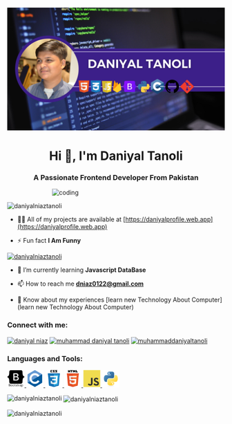 ![logo](https://github.com/daniyalniaztanoli/daniyalniaztanoli/blob/main/Purple%20Modern%20Gaming%20Youtube%20Banner.png)
<h1 align="center">Hi 👋, I'm Daniyal Tanoli</h1>
<h3 align="center">A Passionate Frontend Developer From Pakistan</h3>



<img align="right" alt="coding" width="400" src="https://camo.githubusercontent.com/8af695d05c220ce8f99052778fd1632a08fcffbc88ec868cd5100e9cef0c7ff5/68747470733a2f2f6d656469612e74656e6f722e636f6d2f666c666c433647467a4f38414141414d2f73756c74616e2d616c7265666165692d70726f6772616d6d65722e676966"> </br>

<p align="left"> <img src="https://komarev.com/ghpvc/?username=daniyalniaztanoli&label=Profile%20views&color=0e75b6&style=flat" alt="daniyalniaztanoli" /> </p>

- 👨‍💻 All of my projects are available at [https://daniyalprofile.web.app](https://daniyalprofile.web.app)

- ⚡ Fun fact **I Am Funny**

<p align="left"> <a href="https://github.com/ryo-ma/github-profile-trophy"><img src="https://github-profile-trophy.vercel.app/?username=daniyalniaztanoli" alt="daniyalniaztanoli" /></a> </p>

- 🌱 I’m currently learning **Javascript DataBase**



- 📫 How to reach me **dniaz0122@gmail.com**

- 📄 Know about my experiences [learn new Technology About Computer](learn new Technology About Computer)



<h3 align="left">Connect with me:</h3>
<p align="left">
<a href="https://linkedin.com/in/daniyal niaz" target="blank"><img align="center" src="https://raw.githubusercontent.com/rahuldkjain/github-profile-readme-generator/master/src/images/icons/Social/linked-in-alt.svg" alt="daniyal niaz" height="30" width="40" /></a>
<a href="https://fb.com/muhammad daniyal tanoli" target="blank"><img align="center" src="https://raw.githubusercontent.com/rahuldkjain/github-profile-readme-generator/master/src/images/icons/Social/facebook.svg" alt="muhammad daniyal tanoli" height="30" width="40" /></a>
<a href="https://instagram.com/muhammaddaniyaltanoli" target="blank"><img align="center" src="https://raw.githubusercontent.com/rahuldkjain/github-profile-readme-generator/master/src/images/icons/Social/instagram.svg" alt="muhammaddaniyaltanoli" height="30" width="40" /></a>
</p>

<h3 align="left">Languages and Tools:</h3>
<p align="left"> <a href="https://getbootstrap.com" target="_blank" rel="noreferrer"> <img src="https://raw.githubusercontent.com/devicons/devicon/master/icons/bootstrap/bootstrap-plain-wordmark.svg" alt="bootstrap" width="40" height="40"/> </a> <a href="https://www.cprogramming.com/" target="_blank" rel="noreferrer"> <img src="https://raw.githubusercontent.com/devicons/devicon/master/icons/c/c-original.svg" alt="c" width="40" height="40"/> </a> <a href="https://www.w3schools.com/css/" target="_blank" rel="noreferrer"> <img src="https://raw.githubusercontent.com/devicons/devicon/master/icons/css3/css3-original-wordmark.svg" alt="css3" width="40" height="40"/> </a> <a href="https://www.w3.org/html/" target="_blank" rel="noreferrer"> <img src="https://raw.githubusercontent.com/devicons/devicon/master/icons/html5/html5-original-wordmark.svg" alt="html5" width="40" height="40"/> </a> <a href="https://developer.mozilla.org/en-US/docs/Web/JavaScript" target="_blank" rel="noreferrer"> <img src="https://raw.githubusercontent.com/devicons/devicon/master/icons/javascript/javascript-original.svg" alt="javascript" width="40" height="40"/> </a> <a href="https://www.python.org" target="_blank" rel="noreferrer"> <img src="https://raw.githubusercontent.com/devicons/devicon/master/icons/python/python-original.svg" alt="python" width="40" height="40"/> </a> </p>

<p><img align="left" src="https://github-readme-stats.vercel.app/api/top-langs?username=daniyalniaztanoli&show_icons=true&locale=en&layout=compact" alt="daniyalniaztanoli" /></p>

<p>&nbsp;<img align="center" src="https://github-readme-stats.vercel.app/api?username=daniyalniaztanoli&show_icons=true&locale=en" alt="daniyalniaztanoli" /></p>

<p><img align="center" src="https://github-readme-streak-stats.herokuapp.com/?user=daniyalniaztanoli&" alt="daniyalniaztanoli" /></p>
